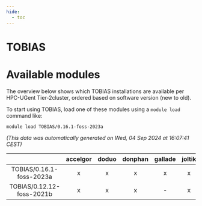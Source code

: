 ```yaml
---
hide:
  - toc
---
```


TOBIAS
======

# Available modules


The overview below shows which TOBIAS installations are available per HPC-UGent Tier-2cluster, ordered based on software version (new to old).

To start using TOBIAS, load one of these modules using a `module load` command like:

```shell
module load TOBIAS/0.16.1-foss-2023a
```

*(This data was automatically generated on Wed, 04 Sep 2024 at 16:07:41 CEST)*  

| |accelgor|doduo|donphan|gallade|joltik|shinx|skitty|
| :---: | :---: | :---: | :---: | :---: | :---: | :---: | :---: |
|TOBIAS/0.16.1-foss-2023a|x|x|x|x|x|x|x|
|TOBIAS/0.12.12-foss-2021b|x|x|x|-|x|-|x|
